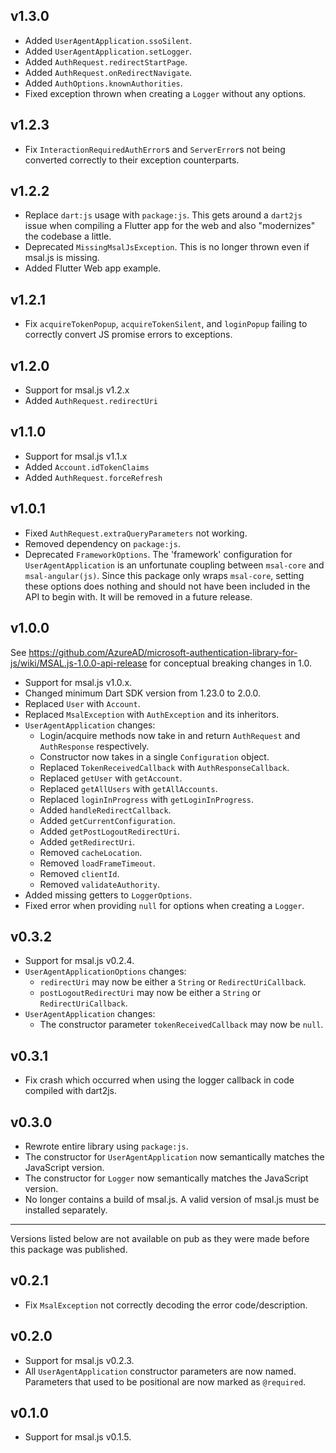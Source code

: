 ## v1.3.0
- Added `UserAgentApplication.ssoSilent`.
- Added `UserAgentApplication.setLogger`.
- Added `AuthRequest.redirectStartPage`.
- Added `AuthRequest.onRedirectNavigate`.
- Added `AuthOptions.knownAuthorities`.
- Fixed exception thrown when creating a `Logger` without any options.

## v1.2.3
- Fix `InteractionRequiredAuthError`s and `ServerError`s not being converted correctly to their exception counterparts.

## v1.2.2
- Replace `dart:js` usage with `package:js`. This gets around a `dart2js` issue when compiling a Flutter app for the web and also "modernizes" the codebase a little. 
- Deprecated `MissingMsalJsException`. This is no longer thrown even if msal.js is missing.
- Added Flutter Web app example.

## v1.2.1
- Fix `acquireTokenPopup`, `acquireTokenSilent`, and `loginPopup` failing to correctly convert JS promise errors to exceptions.

## v1.2.0
- Support for msal.js v1.2.x
- Added `AuthRequest.redirectUri`

## v1.1.0
- Support for msal.js v1.1.x
- Added `Account.idTokenClaims`
- Added `AuthRequest.forceRefresh`

## v1.0.1
- Fixed `AuthRequest.extraQueryParameters` not working.
- Removed dependency on `package:js`.
- Deprecated `FrameworkOptions`. The 'framework' configuration for `UserAgentApplication` is an unfortunate coupling between `msal-core` and `msal-angular(js)`. Since this package only wraps `msal-core`, setting these options does nothing and should not have been included in the API to begin with. It will be removed in a future release.

## v1.0.0
See https://github.com/AzureAD/microsoft-authentication-library-for-js/wiki/MSAL.js-1.0.0-api-release for conceptual breaking changes in 1.0.

- Support for msal.js v1.0.x.
- Changed minimum Dart SDK version from 1.23.0 to 2.0.0.
- Replaced `User` with `Account`.
- Replaced `MsalException` with `AuthException` and its inheritors.
- `UserAgentApplication` changes:
  - Login/acquire methods now take in and return `AuthRequest` and `AuthResponse` respectively.
  - Constructor now takes in a single `Configuration` object.
  - Replaced `TokenReceivedCallback` with `AuthResponseCallback`.
  - Replaced `getUser` with `getAccount`.
  - Replaced `getAllUsers` with `getAllAccounts`.
  - Replaced `loginInProgress` with `getLoginInProgress`.
  - Added `handleRedirectCallback`.
  - Added `getCurrentConfiguration`.
  - Added `getPostLogoutRedirectUri`.
  - Added `getRedirectUri`.
  - Removed `cacheLocation`.
  - Removed `loadFrameTimeout`.
  - Removed `clientId`.
  - Removed `validateAuthority`.
- Added missing getters to `LoggerOptions`.
- Fixed error when providing `null` for options when creating a `Logger`.

## v0.3.2
- Support for msal.js v0.2.4.
- `UserAgentApplicationOptions` changes:
  - `redirectUri` may now be either a `String` or `RedirectUriCallback`.
  - `postLogoutRedirectUri` may now be either a `String` or `RedirectUriCallback`.
- `UserAgentApplication` changes:
  - The constructor parameter `tokenReceivedCallback` may now be `null`.

## v0.3.1
- Fix crash which occurred when using the logger callback in code compiled with dart2js.

## v0.3.0
- Rewrote entire library using `package:js`.
- The constructor for `UserAgentApplication` now semantically matches the JavaScript version.
- The constructor for `Logger` now semantically matches the JavaScript version.
- No longer contains a build of msal.js. A valid version of msal.js must be installed separately.

--------
Versions listed below are not available on pub as they were made before this package was published.

## v0.2.1
- Fix `MsalException` not correctly decoding the error code/description.

## v0.2.0
- Support for msal.js v0.2.3.
- All `UserAgentApplication` constructor parameters are now named. Parameters that used to be positional are now marked as `@required`.

## v0.1.0
- Support for msal.js v0.1.5.